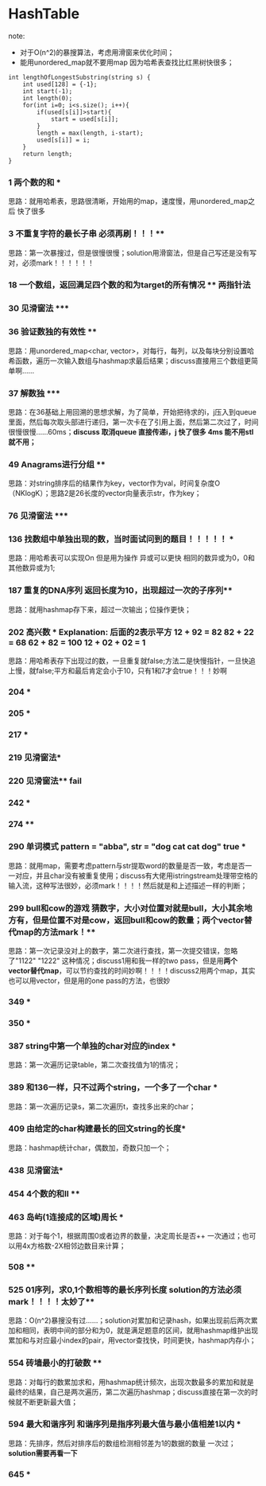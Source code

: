 # HashTable
note: 
- 对于O(n^2)的暴搜算法，考虑用滑窗来优化时间；
- 能用unordered_map就不要用map 因为哈希表查找比红黑树快很多；
```
int lengthOfLongestSubstring(string s) {
    int used[128] = {-1};
    int start(-1);
    int length(0);
    for(int i=0; i<s.size(); i++){
        if(used[s[i]]>start){
            start = used[s[i]];
        }
        length = max(length, i-start);
        used[s[i]] = i;
    }
    return length;
}
```
### 1 两个数的和 *
思路：就用哈希表，思路很清晰，开始用的map，速度慢，用unordered_map之后 快了很多

### 3 不重复字符的最长子串 必须再刷！！！**
思路：第一次暴搜过，但是很慢很慢；solution用滑窗法，但是自己写还是没有写对，必须mark！！！！！！

### 18 一个数组，返回满足四个数的和为target的所有情况 ** 两指针法
### 30 见滑窗法 ***
### 36 验证数独的有效性 **
思路：用unordered_map<char, vector<int>>，对每行，每列，以及每块分别设置哈希函数，遍历一次输入数组与hashmap求最后结果；discuss直接用三个数组更简单啊……

### 37 解数独 ***
思路：在36基础上用回溯的思想求解，为了简单，开始把待求的i，j压入到queue里面，然后每次取头部进行递归，第一次卡在了引用上面，然后第二次过了，时间很慢很慢……60ms；**discuss 取消queue 直接传递i，j 快了很多 4ms 能不用stl就不用；**

### 49 Anagrams进行分组 **
思路：对string排序后的结果作为key，vector作为val，时间复杂度O（NKlogK）；思路2是26长度的vector向量表示str，作为key；

### 76 见滑窗法 ***
### 136 找数组中单独出现的数，当时面试问到的题目！！！！！ *
思路：用哈希表可以实现On 但是用为操作 异或可以更快 相同的数异或为0，0和其他数异或为1;

### 187 重复的DNA序列 返回长度为10，出现超过一次的子序列**
思路：就用hashmap存下来，超过一次输出；位操作更快；

### 202 高兴数 * Explanation: 后面的2表示平方 12 + 92 = 82 82 + 22 = 68 62 + 82 = 100 12 + 02 + 02 = 1
思路：用哈希表存下出现过的数，一旦重复就false;方法二是快慢指针，一旦快追上慢，就false;平方和最后肯定会小于10，只有1和7才会true！！！妙啊

### 204 *
### 205 *
### 217 *
### 219 见滑窗法*
### 220 见滑窗法** fail
### 242 *
### 274 **
### 290 单词模式 pattern = "abba", str = "dog cat cat dog" true *
思路：就用map，需要考虑pattern与str提取word的数量是否一致，考虑是否一一对应，并且char没有被重复使用；discuss有大佬用istringstream处理带空格的输入流，这种写法很妙，必须mark！！！！然后就是和上述描述一样的判断；

### 299 bull和cow的游戏 猜数字，大小对位置对就是bull，大小其余地方有，但是位置不对是cow，返回bull和cow的数量；两个vector替代map的方法mark！**
思路：第一次记录没对上的数字，第二次进行查找，第一次提交错误，忽略了"1122" "1222" 这种情况；discuss1用和我一样的two pass，但是用**两个vector替代map**，可以节约查找的时间妙啊！！！！discuss2用两个map，其实也可以用vector，但是用的one pass的方法，也很妙

### 349 *
### 350 *
### 387 string中第一个单独的char对应的index *
思路：第一次遍历记录table，第二次查找值为1的情况；

### 389 和136一样，只不过两个string，一个多了一个char *
思路：第一次遍历记录s，第二次遍历t，查找多出来的char；

### 409 由给定的char构建最长的回文string的长度*
思路：hashmap统计char，偶数加，奇数只加一个；

### 438 见滑窗法* 
### 454 4个数的和II **
### 463 岛屿(1连接成的区域)周长 *
思路：对于每个1，根据周围0或者边界的数量，决定周长是否++ 一次通过；也可以用4x方格数-2X相邻边数目来计算；

### 508 **
### 525 01序列，求0,1个数相等的最长序列长度 solution的方法必须mark！！！！太妙了**
思路：O(n^2)暴搜没有过……；solution对累加和记录hash，如果出现前后两次累加和相同，表明中间的部分和为0，就是满足题意的区间，就用hashmap维护出现累加和与对应最小index的pair，用vector查找快，时间更快，hashmap内存小；

### 554 砖墙最小的打破数 **
思路：对每行的数累加求和，用hashmap统计频次，出现次数最多的累加和就是最终的结果，自己是两次遍历，第二次遍历hashmap；discuss直接在第一次的时候就不断更新最大值；

### 594 最大和谐序列 和谐序列是指序列最大值与最小值相差1以内 *
思路：先排序，然后对排序后的数组检测相邻差为1的数据的数量 一次过；**solution需要再看一下**

### 645 *
